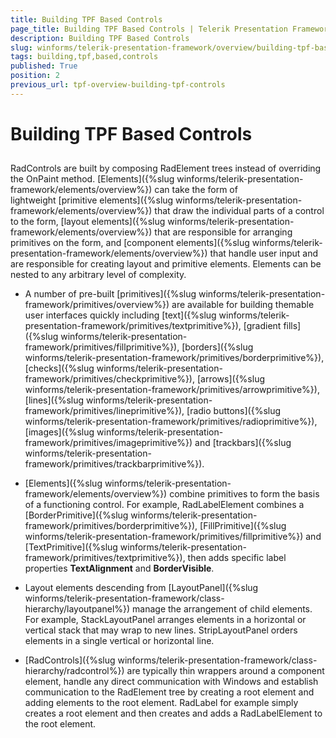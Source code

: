 ```yaml
---
title: Building TPF Based Controls
page_title: Building TPF Based Controls | Telerik Presentation Framework
description: Building TPF Based Controls
slug: winforms/telerik-presentation-framework/overview/building-tpf-based-controls
tags: building,tpf,based,controls
published: True
position: 2
previous_url: tpf-overview-building-tpf-controls
---
```


# Building TPF Based Controls

## 

RadControls are built by composing RadElement trees instead of overriding the OnPaint method. [Elements]({%slug winforms/telerik-presentation-framework/elements/overview%}) can take the form of lightweight [primitive elements]({%slug winforms/telerik-presentation-framework/elements/overview%}) that draw the individual parts of a control to the form, [layout elements]({%slug winforms/telerik-presentation-framework/elements/overview%}) that are responsible for arranging primitives on the form, and [component elements]({%slug winforms/telerik-presentation-framework/elements/overview%}) that handle user input and are responsible for creating layout and primitive elements. Elements can be nested to any arbitrary level of complexity.

* A number of pre-built [primitives]({%slug winforms/telerik-presentation-framework/primitives/overview%}) are available for building themable user interfaces quickly including [text]({%slug winforms/telerik-presentation-framework/primitives/textprimitive%}), [gradient fills]({%slug winforms/telerik-presentation-framework/primitives/fillprimitive%}), [borders]({%slug winforms/telerik-presentation-framework/primitives/borderprimitive%}), [checks]({%slug winforms/telerik-presentation-framework/primitives/checkprimitive%}), [arrows]({%slug winforms/telerik-presentation-framework/primitives/arrowprimitive%}), [lines]({%slug winforms/telerik-presentation-framework/primitives/lineprimitive%}), [radio buttons]({%slug winforms/telerik-presentation-framework/primitives/radioprimitive%}), [images]({%slug winforms/telerik-presentation-framework/primitives/imageprimitive%}) and [trackbars]({%slug winforms/telerik-presentation-framework/primitives/trackbarprimitive%}).  

* [Elements]({%slug winforms/telerik-presentation-framework/elements/overview%}) combine primitives to form the basis of a functioning control. For example, RadLabelElement combines a [BorderPrimitive]({%slug winforms/telerik-presentation-framework/primitives/borderprimitive%}), [FillPrimitive]({%slug winforms/telerik-presentation-framework/primitives/fillprimitive%}) and [TextPrimitive]({%slug winforms/telerik-presentation-framework/primitives/textprimitive%}), then adds specific label properties __TextAlignment__ and __BorderVisible__.

* Layout elements descending from [LayoutPanel]({%slug winforms/telerik-presentation-framework/class-hierarchy/layoutpanel%}) manage the arrangement of child elements. For example, StackLayoutPanel arranges elements in a horizontal or vertical stack that may wrap to new lines. StripLayoutPanel orders elements in a single vertical or horizontal line. 

* [RadControls]({%slug winforms/telerik-presentation-framework/class-hierarchy/radcontrol%}) are typically thin wrappers around a component element, handle any direct communication with Windows and establish communication to the RadElement tree by creating a root element and adding elements to the root element. RadLabel for example simply creates a root element and then creates and adds a RadLabelElement to the root element.
					


